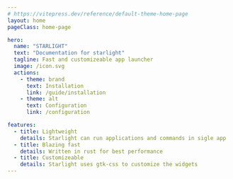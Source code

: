 ```yaml
---
# https://vitepress.dev/reference/default-theme-home-page
layout: home
pageClass: home-page

hero:
  name: "STARLIGHT"
  text: "Documentation for starlight"
  tagline: Fast and customizeable app launcher 
  image: /icon.svg
  actions:
    - theme: brand
      text: Installation
      link: /guide/installation
    - theme: alt
      text: Configuration
      link: /configuration

features:
  - title: Lightweight
    details: Starlight can run applications and commands in sigle app
  - title: Blazing fast
    details: Written in rust for best performance
  - title: Customizeable
    details: Starlight uses gtk-css to customize the widgets
---
```


<style>
:root {
  --vp-home-hero-name-color: transparent;
  --vp-home-hero-name-background: -webkit-linear-gradient(120deg, #7f5af0, #00f0ff);

  --overlay-gradient: color-mix(in srgb, var(--vp-c-indigo-1), transparent 50%);
}

.dark {
  --overlay-gradient: color-mix(in srgb, transparent, transparent 85%);
}

.home-page {
  background:
    linear-gradient(215deg, var(--overlay-gradient), transparent 50%),
    radial-gradient(circle at 1% 80%, rgba(108, 178, 213, 0.3), transparent 40%) no-repeat;

  .VPFeature code {
    background-color: rgba(0, 0, 0, 0.3);
    color: #ffffff;
    padding: 3px 8px;
    border-radius: 6px;
  }

  .VPFooter {
    background-color: transparent !important;
    border: none;
  }

  .VPNavBar:not(.top) {
    background-color: rgba(0, 0, 0, 0.25) !important;
    -webkit-backdrop-filter: blur(20px);
    backdrop-filter: blur(20px);

    div.divider {
      display: none;
    }
  }
}

@media (min-width: 640px) {
  :root {
    --vp-home-hero-image-filter: blur(60px);
  }
}

@media (min-width: 960px) {
  :root {
    --vp-home-hero-image-filter: blur(72px);
  }
}
</style>
